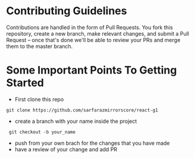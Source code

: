 # Contributing Guidelines

Contributions are handled in the form of Pull Requests. You fork this repository, create a new branch, make relevant changes, and submit a Pull Request – once that's done we'll be able to review your PRs and merge them to the master branch.

# Some Important Points To Getting Started

- First clone this repo

```
git clone https://github.com/sarfarazmirrorscore/react-g1
```

- create a branch with your name inside the project

```
 git checkout -b your_name
```

- push from your own brach for the changes that you have made
- have a review of your change and add PR
